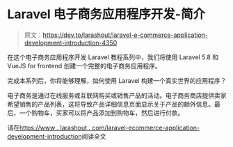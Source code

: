 # Laravel 电子商务应用程序开发-简介

> 原文：<https://dev.to/larashout/laravel-e-commerce-application-development-introduction-4350>

在这个电子商务应用程序开发 Laravel 教程系列中，我们将使用 Laravel 5.8 和 VueJS for frontend 创建一个完整的电子商务应用程序。

完成本系列后，你将能够理解，如何使用 Laravel 构建一个真实世界的应用程序？

电子商务是通过在线服务或互联网购买或销售产品的活动。电子商务商店提供卖家希望销售的产品列表，这将导致产品详细信息页面显示关于产品的额外信息。最后，一个购物车，买家可以将产品添加到购物车，然后进行付款。

请在[https://www . larashout . com/laravel-ecommerce-application-development-introduction](https://www.larashout.com/laravel-ecommerce-application-development-introduction)阅读全文